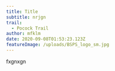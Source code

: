 ```yaml
---
title: Title
subtitle: nrjgn
trail:
  - Pocock Trail
author: mfklm
date: 2020-09-08T01:53:23.123Z
featureImage: /uploads/BSPS_logo_sm.jpg
---
```

fxgnxgn